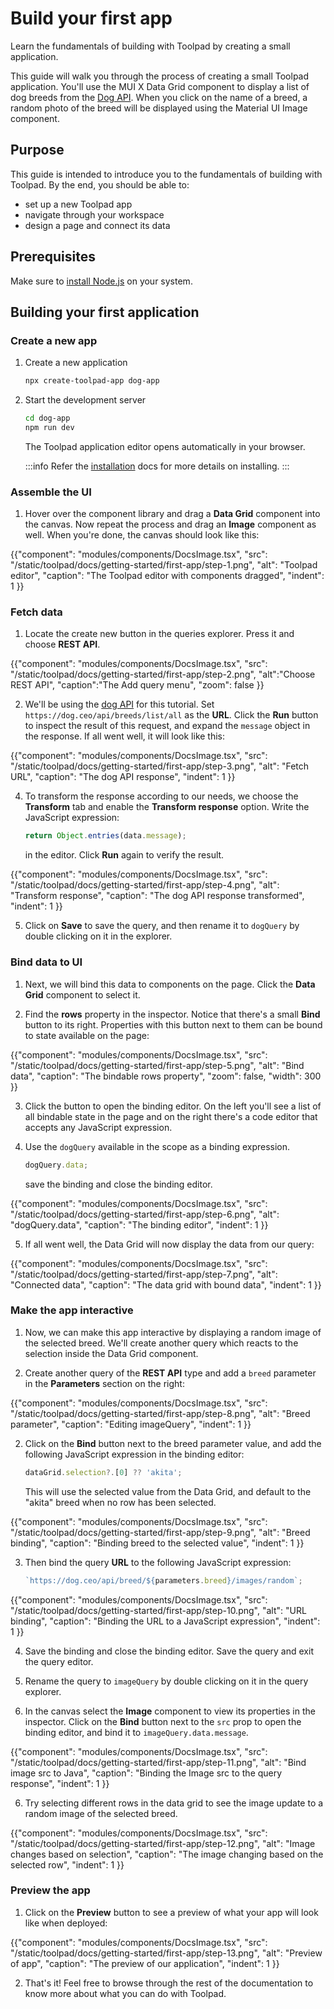 # Build your first app

<p class="description">Learn the fundamentals of building with Toolpad by creating a small application.</p>

This guide will walk you through the process of creating a small Toolpad application.
You'll use the MUI X Data Grid component to display a list of dog breeds from the [Dog API](https://dog.ceo/dog-api/).
When you click on the name of a breed, a random photo of the breed will be displayed using the Material UI Image component.

## Purpose

This guide is intended to introduce you to the fundamentals of building with Toolpad.
By the end, you should be able to:

- set up a new Toolpad app
- navigate through your workspace
- design a page and connect its data

## Prerequisites

Make sure to [install Node.js](https://nodejs.org/en) on your system.

## Building your first application

### Create a new app

1. Create a new application

   ```bash
   npx create-toolpad-app dog-app
   ```

1. Start the development server

   ```bash
   cd dog-app
   npm run dev
   ```

   The Toolpad application editor opens automatically in your browser.

   :::info
   Refer the [installation](/toolpad/getting-started/installation/) docs for more details on installing.
   :::

### Assemble the UI

1. Hover over the component library and drag a **Data Grid** component into the canvas. Now repeat the process and drag an **Image** component as well. When you're done, the canvas should look like this:

{{"component": "modules/components/DocsImage.tsx", "src": "/static/toolpad/docs/getting-started/first-app/step-1.png", "alt": "Toolpad editor", "caption": "The Toolpad editor with components dragged", "indent": 1  }}

### Fetch data

1. Locate the create new button in the queries explorer. Press it and choose **REST API**.

{{"component": "modules/components/DocsImage.tsx", "src": "/static/toolpad/docs/getting-started/first-app/step-2.png", "alt":"Choose REST API", "caption":"The Add query menu", "zoom": false  }}

2. We'll be using the [dog API](https://dog.ceo/dog-api/) for this tutorial. Set `https://dog.ceo/api/breeds/list/all` as the **URL**. Click the **Run** button to inspect the result of this request, and expand the `message` object in the response. If all went well, it will look like this:

{{"component": "modules/components/DocsImage.tsx", "src": "/static/toolpad/docs/getting-started/first-app/step-3.png", "alt": "Fetch URL", "caption": "The dog API response", "indent": 1  }}

4. To transform the response according to our needs, we choose the **Transform** tab and enable the **Transform response** option. Write the JavaScript expression:

   ```js
   return Object.entries(data.message);
   ```

   in the editor. Click **Run** again to verify the result.

{{"component": "modules/components/DocsImage.tsx", "src": "/static/toolpad/docs/getting-started/first-app/step-4.png", "alt": "Transform response", "caption": "The dog API response transformed", "indent": 1  }}

5. Click on **Save** to save the query, and then rename it to `dogQuery` by double clicking on it in the explorer.

### Bind data to UI

1. Next, we will bind this data to components on the page. Click the **Data Grid** component to select it.

1. Find the **rows** property in the inspector. Notice that there's a small **Bind** button to its right. Properties with this button next to them can be bound to state available on the page:

{{"component": "modules/components/DocsImage.tsx", "src": "/static/toolpad/docs/getting-started/first-app/step-5.png", "alt": "Bind data", "caption": "The bindable rows property", "zoom": false, "width": 300 }}

3. Click the button to open the binding editor. On the left you'll see a list of all bindable state in the page and on the right there's a code editor that accepts any JavaScript expression.

1. Use the `dogQuery` available in the scope as a binding expression.

   ```js
   dogQuery.data;
   ```

   save the binding and close the binding editor.

{{"component": "modules/components/DocsImage.tsx", "src": "/static/toolpad/docs/getting-started/first-app/step-6.png", "alt": "dogQuery.data", "caption": "The binding editor", "indent": 1  }}

5. If all went well, the Data Grid will now display the data from our query:

{{"component": "modules/components/DocsImage.tsx", "src": "/static/toolpad/docs/getting-started/first-app/step-7.png", "alt": "Connected data", "caption": "The data grid with bound data", "indent": 1  }}

### Make the app interactive

1. Now, we can make this app interactive by displaying a random image of the selected breed. We'll create another query which reacts to the selection inside the Data Grid component.

2. Create another query of the **REST API** type and add a `breed` parameter in the **Parameters** section on the right:

{{"component": "modules/components/DocsImage.tsx", "src": "/static/toolpad/docs/getting-started/first-app/step-8.png", "alt": "Breed parameter", "caption": "Editing imageQuery", "indent": 1  }}

2. Click on the **Bind** button next to the breed parameter value, and add the following JavaScript expression in the binding editor:

   ```jsx
   dataGrid.selection?.[0] ?? 'akita';
   ```

   This will use the selected value from the Data Grid, and default to the "akita" breed when no row has been selected.

{{"component": "modules/components/DocsImage.tsx", "src": "/static/toolpad/docs/getting-started/first-app/step-9.png", "alt": "Breed binding", "caption": "Binding breed to the selected value", "indent": 1  }}

3. Then bind the query **URL** to the following JavaScript expression:

   ```js
   `https://dog.ceo/api/breed/${parameters.breed}/images/random`;
   ```

{{"component": "modules/components/DocsImage.tsx", "src": "/static/toolpad/docs/getting-started/first-app/step-10.png", "alt": "URL binding", "caption": "Binding the URL to a JavaScript expression", "indent": 1 }}

4. Save the binding and close the binding editor. Save the query and exit the query editor.

5. Rename the query to `imageQuery` by double clicking on it in the query explorer.

6. In the canvas select the **Image** component to view its properties in the inspector. Click on the **Bind** button next to the `src` prop to open the binding editor, and bind it to `imageQuery.data.message`.

{{"component": "modules/components/DocsImage.tsx", "src": "/static/toolpad/docs/getting-started/first-app/step-11.png", "alt": "Bind image src to Java", "caption": "Binding the Image src to the query response", "indent": 1  }}

6. Try selecting different rows in the data grid to see the image update to a random image of the selected breed.

{{"component": "modules/components/DocsImage.tsx", "src": "/static/toolpad/docs/getting-started/first-app/step-12.png", "alt": "Image changes based on selection", "caption": "The image changing based on the selected row", "indent": 1  }}

### Preview the app

1. Click on the **Preview** button to see a preview of what your app will look like when deployed:

{{"component": "modules/components/DocsImage.tsx", "src": "/static/toolpad/docs/getting-started/first-app/step-13.png", "alt": "Preview of app", "caption": "The preview of our application", "indent": 1  }}

2. That's it! Feel free to browse through the rest of the documentation to know more about what you can do with Toolpad.
